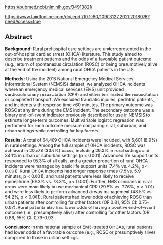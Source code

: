 https://pubmed.ncbi.nlm.nih.gov/34913821/

https://www.tandfonline.com/doi/epdf/10.1080/10903127.2021.2018076?needAccess=true
## Abstract

**Background:** Rural prehospital care settings are underrepresented in the out-of-hospital cardiac arrest (OHCA) literature. This study aimed to describe treatment patterns and the odds of a favorable patient outcome (e.g., return of spontaneous circulation (ROSC) or being presumptively alive at the end of the incident) among rural OHCA patients in the U.S.

**Methods:** Using the 2018 National Emergency Medical Services Informational System (NEMSIS) dataset, we analyzed OHCA incidents where an emergency medical services (EMS) unit provided cardiopulmonary resuscitation (CPR) and either terminated the resuscitation or completed transport. We excluded traumatic injuries, pediatric patients, and incidents with response time >60 minutes. The primary outcome was ROSC at any time during the EMS incident. The secondary outcome was a binary end-of-event indicator previously described for use in NEMSIS to estimate longer-term outcomes. Multivariable logistic regression was performed for each outcome measure comparing rural, suburban, and urban settings while controlling for key factors.

**Results:** A total of 64,489 OHCA incidents were included, with 5,601 (8.9%) in rural settings. Among the full sample of OHCA incidents, ROSC was achieved in 20,578 (33.6%) cases, including 29.2% in rural settings and 34.1% in urban or suburban settings (p < 0.001). Advanced life support units responded to 95.3% of all calls, and a greater proportion of rural OHCA incidents were managed by basic life support units (7.4% vs. 4.2%, p < 0.001). Rural OHCA incidents had longer response times (7.5 vs. 5.9 minutes, p < 0.001), and rural patients were less likely to receive epinephrine (69.3% vs. 73.3%, p < 0.001). Further, EMS clinicians in rural areas were more likely to use mechanical CPR (29.5% vs. 27.6%, p < 0.01) and were less likely to perform advanced airway management (48.5% vs. 54.2%, p < 0.001). Rural patients had lower odds of achieving ROSC than urban patients after controlling for other factors (OR 0.81, 95% CI: 0.75-0.87). Rural patients also had lower odds of having a positive end-of-event outcome (i.e., presumptively alive) after controlling for other factors (OR 0.86, 95% CI: 0.79-0.93).

**Conclusion:** In this national sample of EMS-treated OHCAs, rural patients had lower odds of a favorable outcome (e.g., ROSC or presumptively alive) compared to those in urban settings.